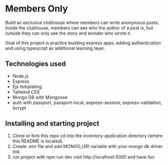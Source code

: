 # Members Only

Build an exclusive clubhouse where members can write anonymous posts. Inside the clubhouse, members can see who the author of a post is, but outside they can only see the story and wonder who wrote it.

Goal of this project is practice building express apps, adding authentication and using typescript as additional learning layer.

## Technologies used
- Node.js
- Express
- Ejs templating
- Tailwind CSS
- Mongo DB with Mongoose
- auth with passport, passport-local, express-session, express-validation, bcrypt

## Installing and starting project
1. Clone or fork this repo
cd into the inventory-application directory (where this README is located).
2. Create .env file and add MONGO_URI variable with your mongo db driver link
3. run project with npm run dev
visit http://localhost:5000 and have fun
